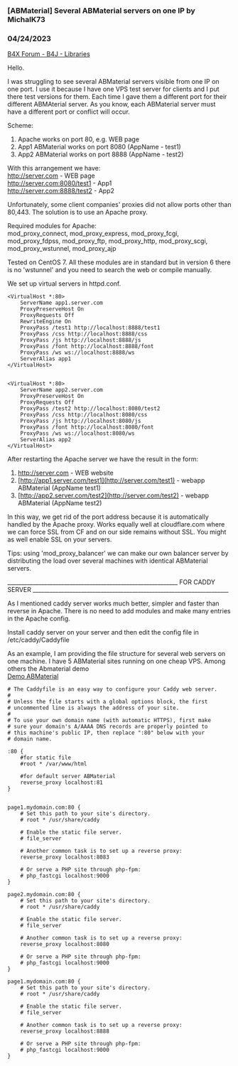 ### [ABMaterial] Several ABMaterial servers on one IP by MichalK73
### 04/24/2023
[B4X Forum - B4J - Libraries](https://www.b4x.com/android/forum/threads/113015/)

Hello.  
  
I was struggling to see several ABMaterial servers visible from one IP on one port. I use it because I have one VPS test server for clients and I put there test versions for them. Each time I gave them a different port for their different ABMAterial server. As you know, each ABMaterial server must have a different port or conflict will occur.  
  
Scheme:  
1. Apache works on port 80, e.g. WEB page  
2. App1 ABMaterial works on port 8080 (AppName - test1)  
3. App2 ABMaterial works on port 8888 (AppName - test2)  
  
With this arrangement we have:  
<http://server.com> - WEB page  
<http://server.com:8080/test1> - App1  
<http://server.com:8888/test2> - App2  
  
Unfortunately, some client companies' proxies did not allow ports other than 80,443. The solution is to use an Apache proxy.  
  
Required modules for Apache:  
mod\_proxy\_connect, mod\_proxy\_express, mod\_proxy\_fcgi, mod\_proxy\_fdpss, mod\_proxy\_ftp, mod\_proxy\_http, mod\_proxy\_scgi, mod\_proxy\_wstunnel, mod\_proxy\_ajp  
  
Tested on CentOS 7. All these modules are in standard but in version 6 there is no 'wstunnel' and you need to search the web or compile manually.  
  
We set up virtual servers in httpd.conf.  
  

```B4X
<VirtualHost *:80>  
    ServerName app1.server.com  
    ProxyPreserveHost On  
    ProxyRequests Off  
    RewriteEngine On  
    ProxyPass /test1 http://localhost:8888/test1  
    ProxyPass /css http://localhost:8888/css  
    ProxyPass /js http://localhost:8888/js  
    ProxyPass /font http://localhost:8888/font  
    ProxyPass /ws ws://localhost:8888/ws  
    ServerAlias app1  
</VirtualHost>  
  
  
<VirtualHost *:80>  
    ServerName app2.server.com  
    ProxyPreserveHost On  
    ProxyRequests Off  
    ProxyPass /test2 http://localhost:8080/test2  
    ProxyPass /css http://localhost:8080/css  
    ProxyPass /js http://localhost:8080/js  
    ProxyPass /font http://localhost:8080/font  
    ProxyPass /ws ws://localhost:8080/ws  
    ServerAlias app2  
</VirtualHost>
```

  
  
After restarting the Apache server we have the result in the form:  
1. <http://server.com> - WEB website  
2. [http://app1.server.com/test1](http://server.com/test1) - webapp ABMaterial (AppName test1)  
3. [http://app2.server.com/test2](http://server.com/test2) - webapp ABMaterial (AppName test2)  
  
In this way, we get rid of the port address because it is automatically handled by the Apache proxy. Works equally well at cloudflare.com where we can force SSL from CF and on our side remains without SSL. You might as well enable SSL on your servers.  
  
Tips: using 'mod\_proxy\_balancer' we can make our own balancer server by distributing the load over several machines with identical ABMaterial servers.  
  
\_\_\_\_\_\_\_\_\_\_\_\_\_\_\_\_\_\_\_\_\_\_\_\_\_\_\_\_\_\_\_\_\_\_\_\_\_\_\_\_\_\_\_\_\_\_\_\_\_\_\_\_\_\_\_\_\_\_\_\_ FOR CADDY SERVER \_\_\_\_\_\_\_\_\_\_\_\_\_\_\_\_\_\_\_\_\_\_\_\_\_\_\_\_\_\_\_\_\_\_\_\_\_\_\_\_\_\_\_\_\_\_\_\_\_\_\_\_\_\_\_\_\_\_\_\_\_\_\_\_\_\_\_\_\_  
  
As I mentioned caddy server works much better, simpler and faster than reverse in Apache. There is no need to add modules and make many entries in the Apache config.  
  
Install caddy server on your server and then edit the config file in /etc/caddy/Caddyfile  
  
As an example, I am providing the file structure for several web servers on one machine. I have 5 ABMaterial sites running on one cheap VPS. Among others the Abmaterial demo   
[Demo ABMaterial](https://demo.123321.best/demo)  
  

```B4X
# The Caddyfile is an easy way to configure your Caddy web server.  
#  
# Unless the file starts with a global options block, the first  
# uncommented line is always the address of your site.  
#  
# To use your own domain name (with automatic HTTPS), first make  
# sure your domain's A/AAAA DNS records are properly pointed to  
# this machine's public IP, then replace ":80" below with your  
# domain name.  
  
:80 {  
    #for static file  
    #root * /var/www/html  
      
    #for default server ABMaterial  
    reverse_proxy localhost:81  
}  
  
  
page1.mydomain.com:80 {  
    # Set this path to your site's directory.  
    # root * /usr/share/caddy  
  
    # Enable the static file server.  
    # file_server  
  
    # Another common task is to set up a reverse proxy:  
    reverse_proxy localhost:8083  
  
    # Or serve a PHP site through php-fpm:  
    # php_fastcgi localhost:9000  
}  
  
page2.mydomain.com:80 {  
    # Set this path to your site's directory.  
    # root * /usr/share/caddy  
  
    # Enable the static file server.  
    # file_server  
  
    # Another common task is to set up a reverse proxy:  
    reverse_proxy localhost:8080  
  
    # Or serve a PHP site through php-fpm:  
    # php_fastcgi localhost:9000  
}  
  
page1.mydomain.com:80 {  
    # Set this path to your site's directory.  
    # root * /usr/share/caddy  
  
    # Enable the static file server.  
    # file_server  
  
    # Another common task is to set up a reverse proxy:  
    reverse_proxy localhost:8888  
  
    # Or serve a PHP site through php-fpm:  
    # php_fastcgi localhost:9000  
}
```